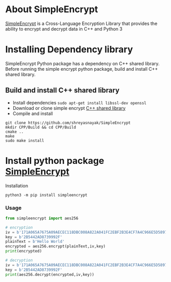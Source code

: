 # About SimpleEncrypt

[SimpleEncrypt](https://github.com/shreyasnayak/SimpleEncrypt) is a Cross-Language Encryption Library that provides the ability to encrypt and decrypt data in C++ and Python 3

# Installing Dependency library

SimpleEncrypt Python package has a dependency on C++ shared library. Before running the simple encrypt python package, build and install C++ shared library.

## Build and install C++ shared library

- Install dependencies `sudo apt-get install libssl-dev openssl`
- Download or clone simple encrypt [C++ shared library](https://github.com/shreyasnayak/SimpleEncrypt/tree/main/CPP)
- Compile and install

```
git clone https://github.com/shreyasnayak/SimpleEncrypt
mkdir CPP/Build && cd CPP/Build
cmake ..
make
sudo make install
```

# Install python package [SimpleEncrypt](https://pypi.org/project/simpleencrypt/)

Installation

```
python3 -m pip install simpleencrypt
```

### Usage

```python
from simpleencrypt import aes256

# encryption
iv = b'171A065A7675A09AECEC118DBC008A822A041FC2EBF2B3E4CF7A4C966E5D5897'
key = b'2B5442AD8739992F'
plainText = b'Hello World'
encrypted = aes256.encrypt(plainText,iv,key)
print(encrypted)

# decryption
iv = b'171A065A7675A09AECEC118DBC008A822A041FC2EBF2B3E4CF7A4C966E5D5897'
key = b'2B5442AD8739992F'
print(aes256.decrypt(encrypted,iv,key))
```
